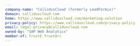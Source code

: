 ```yaml
---
company-name: "CallidusCloud (formerly LeadFormix)"
domain: calliduscloud.com
home: https://www.calliduscloud.com/marketing-solution
privacy-policy: https://www.calliduscloud.com/privacy-policy
email: legal-privacy@calliduscloud.com
owned-by: "SAP Web Analytics"
member-of: TrustE_TrustArc
---
```




